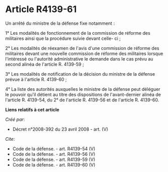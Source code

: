 # Article R4139-61

Un arrêté du ministre de la défense fixe notamment : 

1° Les modalités de fonctionnement de la commission de réforme des militaires ainsi que la procédure suivie devant celle-
ci ; 

2° Les modalités de réexamen de l'avis d'une commission de réforme des militaires devant une nouvelle commission de réforme
des militaires lorsque l'intéressé ou l'autorité administrative le demande dans le cas prévu au second alinéa de l'article R.
4139-59 ; 

3° Les modalités de notification de la décision du ministre de la défense prévue à l'article R. 4139-60 ; 

4° La liste des autorités auxquelles le ministre de la défense peut déléguer le pouvoir qu'il détient au titre des
dispositions de l'avant-dernier alinéa de l'article R. 4139-54, du 2° de l'article R. 4139-56 et de l'article R. 4139-60.

**Liens relatifs à cet article**

_Créé par_:

  - Décret n°2008-392 du 23 avril 2008 - art. (V)

_Cite_:

  - Code de la défense. - art. R4139-54 (V)
  - Code de la défense. - art. R4139-56 (V)
  - Code de la défense. - art. R4139-59 (V)
  - Code de la défense. - art. R4139-60 (V)
